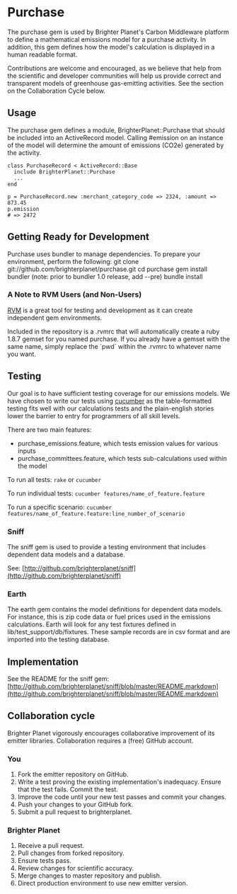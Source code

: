# Purchase

The purchase gem is used by Brighter Planet's Carbon Middleware platform to define a mathematical emissions model for a purchase activity. In addition, this gem defines how the model's calculation is displayed in a human readable format.

Contributions are welcome and encouraged, as we believe that help from the scientific and developer communities will help us provide correct and transparent models of greenhouse gas-emitting activities. See the section on the Collaboration Cycle below.

## Usage

The purchase gem defines a module, BrighterPlanet::Purchase that should be included into an ActiveRecord model. Calling #emission on an instance of the model will determine the amount of emissions (CO2e) generated by the activity.


    class PurchaseRecord < ActiveRecord::Base
      include BrighterPlanet::Purchase
      ...
    end

    p = PurchaseRecord.new :merchant_category_code => 2324, :amount => 873.45
    p.emission
    # => 2472

## Getting Ready for Development
Purchase uses bundler to manage dependencies. To prepare your environment, perform the following:
    git clone git://github.com/brighterplanet/purchase.git
    cd purchase
    gem install bundler     (note: prior to bundler 1.0 release, add --pre)
    bundle install

### A Note to RVM Users (and Non-Users)

[RVM](http://rvm.beginrescueend.com/) is a great tool for testing and development as it can create independent gem environments.

Included in the repository is a .rvmrc that will automatically create a ruby 1.8.7 gemset for you named purchase. If you already have a gemset with the same name, simply replace the \`pwd\` within the .rvmrc to whatever name you want.

## Testing

Our goal is to have sufficient testing coverage for our emissions models. We have chosen to write our tests using [cucumber](http://cukes.info) as the table-formatted testing fits well with our calculations tests and the plain-english stories lower the barrier to entry for programmers of all skill levels.

There are two main features:
* purchase_emissions.feature, which tests emission values for various inputs
* purchase_committees.feature, which tests sub-calculations used within the model

To run all tests: `rake` or `cucumber`

To run individual tests: `cucumber features/name_of_feature.feature`

To run a specific scenario: `cucumber features/name_of_feature.feature:line_number_of_scenario`

### Sniff

The sniff gem is used to provide a testing environment that includes dependent data models and a database.

See: [http://github.com/brighterplanet/sniff](http://github.com/brighterplanet/sniff)

### Earth

The earth gem contains the model definitions for dependent data models. For instance, this is zip code data or fuel prices used in the emissions calculations. Earth will look for any test fixtures defined in lib/test_support/db/fixtures. These sample records are in csv format and are imported into the testing database.

## Implementation

See the README for the sniff gem: [http://github.com/brighterplanet/sniff/blob/master/README.markdown](http://github.com/brighterplanet/sniff/blob/master/README.markdown)

## Collaboration cycle 
Brighter Planet vigorously encourages collaborative improvement of its emitter libraries. Collaboration requires a (free) GitHub account.

### You
1.  Fork the emitter repository on GitHub.
1.  Write a test proving the existing implementation's inadequacy. Ensure that the test fails. Commit the test.
1.  Improve the code until your new test passes and commit your changes.
1.  Push your changes to your GitHub fork.
1.  Submit a pull request to brighterplanet.

### Brighter Planet
1.  Receive a pull request.
1.  Pull changes from forked repository.
1.  Ensure tests pass.
1.  Review changes for scientific accuracy.
1.  Merge changes to master repository and publish.
1.  Direct production environment to use new emitter version.
